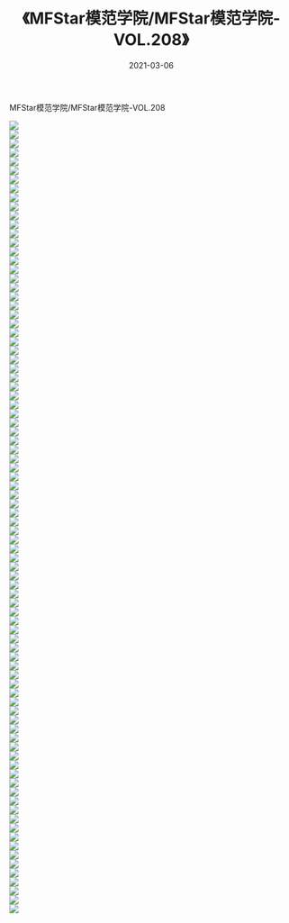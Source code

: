 ﻿---
layout: post
title:  《MFStar模范学院/MFStar模范学院-VOL.208》
date:   2021-03-06
img: http://pic.660000.xyz/1:/网络美图/2021/MFStar模范学院/MFStar模范学院-VOL.208/000.jpg
categories: [美女, 清纯, 唯美]
---

MFStar模范学院/MFStar模范学院-VOL.208

 ![](http://pic.660000.xyz/1:/网络美图/2021/MFStar模范学院/MFStar模范学院-VOL.208/001.jpg) <br>![](http://pic.660000.xyz/1:/网络美图/2021/MFStar模范学院/MFStar模范学院-VOL.208/002.jpg) <br>![](http://pic.660000.xyz/1:/网络美图/2021/MFStar模范学院/MFStar模范学院-VOL.208/003.jpg) <br>![](http://pic.660000.xyz/1:/网络美图/2021/MFStar模范学院/MFStar模范学院-VOL.208/004.jpg) <br>![](http://pic.660000.xyz/1:/网络美图/2021/MFStar模范学院/MFStar模范学院-VOL.208/005.jpg) <br>![](http://pic.660000.xyz/1:/网络美图/2021/MFStar模范学院/MFStar模范学院-VOL.208/006.jpg) <br>![](http://pic.660000.xyz/1:/网络美图/2021/MFStar模范学院/MFStar模范学院-VOL.208/007.jpg) <br>![](http://pic.660000.xyz/1:/网络美图/2021/MFStar模范学院/MFStar模范学院-VOL.208/008.jpg) <br>![](http://pic.660000.xyz/1:/网络美图/2021/MFStar模范学院/MFStar模范学院-VOL.208/009.jpg) <br>![](http://pic.660000.xyz/1:/网络美图/2021/MFStar模范学院/MFStar模范学院-VOL.208/010.jpg) <br>![](http://pic.660000.xyz/1:/网络美图/2021/MFStar模范学院/MFStar模范学院-VOL.208/011.jpg) <br>![](http://pic.660000.xyz/1:/网络美图/2021/MFStar模范学院/MFStar模范学院-VOL.208/012.jpg) <br>![](http://pic.660000.xyz/1:/网络美图/2021/MFStar模范学院/MFStar模范学院-VOL.208/013.jpg) <br>![](http://pic.660000.xyz/1:/网络美图/2021/MFStar模范学院/MFStar模范学院-VOL.208/014.jpg) <br>![](http://pic.660000.xyz/1:/网络美图/2021/MFStar模范学院/MFStar模范学院-VOL.208/015.jpg) <br>![](http://pic.660000.xyz/1:/网络美图/2021/MFStar模范学院/MFStar模范学院-VOL.208/016.jpg) <br>![](http://pic.660000.xyz/1:/网络美图/2021/MFStar模范学院/MFStar模范学院-VOL.208/017.jpg) <br>![](http://pic.660000.xyz/1:/网络美图/2021/MFStar模范学院/MFStar模范学院-VOL.208/018.jpg) <br>![](http://pic.660000.xyz/1:/网络美图/2021/MFStar模范学院/MFStar模范学院-VOL.208/019.jpg) <br>![](http://pic.660000.xyz/1:/网络美图/2021/MFStar模范学院/MFStar模范学院-VOL.208/020.jpg) <br>![](http://pic.660000.xyz/1:/网络美图/2021/MFStar模范学院/MFStar模范学院-VOL.208/021.jpg) <br>![](http://pic.660000.xyz/1:/网络美图/2021/MFStar模范学院/MFStar模范学院-VOL.208/022.jpg) <br>![](http://pic.660000.xyz/1:/网络美图/2021/MFStar模范学院/MFStar模范学院-VOL.208/023.jpg) <br>![](http://pic.660000.xyz/1:/网络美图/2021/MFStar模范学院/MFStar模范学院-VOL.208/024.jpg) <br>![](http://pic.660000.xyz/1:/网络美图/2021/MFStar模范学院/MFStar模范学院-VOL.208/025.jpg) <br>![](http://pic.660000.xyz/1:/网络美图/2021/MFStar模范学院/MFStar模范学院-VOL.208/026.jpg) <br>![](http://pic.660000.xyz/1:/网络美图/2021/MFStar模范学院/MFStar模范学院-VOL.208/027.jpg) <br>![](http://pic.660000.xyz/1:/网络美图/2021/MFStar模范学院/MFStar模范学院-VOL.208/028.jpg) <br>![](http://pic.660000.xyz/1:/网络美图/2021/MFStar模范学院/MFStar模范学院-VOL.208/029.jpg) <br>![](http://pic.660000.xyz/1:/网络美图/2021/MFStar模范学院/MFStar模范学院-VOL.208/030.jpg) <br>![](http://pic.660000.xyz/1:/网络美图/2021/MFStar模范学院/MFStar模范学院-VOL.208/031.jpg) <br>![](http://pic.660000.xyz/1:/网络美图/2021/MFStar模范学院/MFStar模范学院-VOL.208/032.jpg) <br>![](http://pic.660000.xyz/1:/网络美图/2021/MFStar模范学院/MFStar模范学院-VOL.208/033.jpg) <br>![](http://pic.660000.xyz/1:/网络美图/2021/MFStar模范学院/MFStar模范学院-VOL.208/034.jpg) <br>![](http://pic.660000.xyz/1:/网络美图/2021/MFStar模范学院/MFStar模范学院-VOL.208/035.jpg) <br>![](http://pic.660000.xyz/1:/网络美图/2021/MFStar模范学院/MFStar模范学院-VOL.208/036.jpg) <br>![](http://pic.660000.xyz/1:/网络美图/2021/MFStar模范学院/MFStar模范学院-VOL.208/037.jpg) <br>![](http://pic.660000.xyz/1:/网络美图/2021/MFStar模范学院/MFStar模范学院-VOL.208/038.jpg) <br>![](http://pic.660000.xyz/1:/网络美图/2021/MFStar模范学院/MFStar模范学院-VOL.208/039.jpg) <br>![](http://pic.660000.xyz/1:/网络美图/2021/MFStar模范学院/MFStar模范学院-VOL.208/040.jpg) <br>![](http://pic.660000.xyz/1:/网络美图/2021/MFStar模范学院/MFStar模范学院-VOL.208/041.jpg) <br>![](http://pic.660000.xyz/1:/网络美图/2021/MFStar模范学院/MFStar模范学院-VOL.208/042.jpg) <br>![](http://pic.660000.xyz/1:/网络美图/2021/MFStar模范学院/MFStar模范学院-VOL.208/043.jpg) <br>![](http://pic.660000.xyz/1:/网络美图/2021/MFStar模范学院/MFStar模范学院-VOL.208/044.jpg) <br>![](http://pic.660000.xyz/1:/网络美图/2021/MFStar模范学院/MFStar模范学院-VOL.208/045.jpg) <br>![](http://pic.660000.xyz/1:/网络美图/2021/MFStar模范学院/MFStar模范学院-VOL.208/046.jpg) <br>![](http://pic.660000.xyz/1:/网络美图/2021/MFStar模范学院/MFStar模范学院-VOL.208/047.jpg) <br>![](http://pic.660000.xyz/1:/网络美图/2021/MFStar模范学院/MFStar模范学院-VOL.208/048.jpg) <br>![](http://pic.660000.xyz/1:/网络美图/2021/MFStar模范学院/MFStar模范学院-VOL.208/049.jpg) <br>![](http://pic.660000.xyz/1:/网络美图/2021/MFStar模范学院/MFStar模范学院-VOL.208/050.jpg) <br>![](http://pic.660000.xyz/1:/网络美图/2021/MFStar模范学院/MFStar模范学院-VOL.208/051.jpg) <br>![](http://pic.660000.xyz/1:/网络美图/2021/MFStar模范学院/MFStar模范学院-VOL.208/052.jpg) <br>![](http://pic.660000.xyz/1:/网络美图/2021/MFStar模范学院/MFStar模范学院-VOL.208/053.jpg) <br>![](http://pic.660000.xyz/1:/网络美图/2021/MFStar模范学院/MFStar模范学院-VOL.208/054.jpg) <br>![](http://pic.660000.xyz/1:/网络美图/2021/MFStar模范学院/MFStar模范学院-VOL.208/055.jpg) <br>![](http://pic.660000.xyz/1:/网络美图/2021/MFStar模范学院/MFStar模范学院-VOL.208/056.jpg) <br>![](http://pic.660000.xyz/1:/网络美图/2021/MFStar模范学院/MFStar模范学院-VOL.208/057.jpg) <br>![](http://pic.660000.xyz/1:/网络美图/2021/MFStar模范学院/MFStar模范学院-VOL.208/058.jpg) <br>![](http://pic.660000.xyz/1:/网络美图/2021/MFStar模范学院/MFStar模范学院-VOL.208/059.jpg) <br>![](http://pic.660000.xyz/1:/网络美图/2021/MFStar模范学院/MFStar模范学院-VOL.208/060.jpg) <br>![](http://pic.660000.xyz/1:/网络美图/2021/MFStar模范学院/MFStar模范学院-VOL.208/061.jpg) <br>![](http://pic.660000.xyz/1:/网络美图/2021/MFStar模范学院/MFStar模范学院-VOL.208/062.jpg) <br>![](http://pic.660000.xyz/1:/网络美图/2021/MFStar模范学院/MFStar模范学院-VOL.208/063.jpg) <br>![](http://pic.660000.xyz/1:/网络美图/2021/MFStar模范学院/MFStar模范学院-VOL.208/064.jpg) <br>![](http://pic.660000.xyz/1:/网络美图/2021/MFStar模范学院/MFStar模范学院-VOL.208/065.jpg) <br>![](http://pic.660000.xyz/1:/网络美图/2021/MFStar模范学院/MFStar模范学院-VOL.208/066.jpg) <br>![](http://pic.660000.xyz/1:/网络美图/2021/MFStar模范学院/MFStar模范学院-VOL.208/067.jpg) <br>![](http://pic.660000.xyz/1:/网络美图/2021/MFStar模范学院/MFStar模范学院-VOL.208/068.jpg) <br>![](http://pic.660000.xyz/1:/网络美图/2021/MFStar模范学院/MFStar模范学院-VOL.208/069.jpg) <br>![](http://pic.660000.xyz/1:/网络美图/2021/MFStar模范学院/MFStar模范学院-VOL.208/070.jpg) <br>![](http://pic.660000.xyz/1:/网络美图/2021/MFStar模范学院/MFStar模范学院-VOL.208/071.jpg) <br>![](http://pic.660000.xyz/1:/网络美图/2021/MFStar模范学院/MFStar模范学院-VOL.208/072.jpg) <br>![](http://pic.660000.xyz/1:/网络美图/2021/MFStar模范学院/MFStar模范学院-VOL.208/073.jpg) <br>![](http://pic.660000.xyz/1:/网络美图/2021/MFStar模范学院/MFStar模范学院-VOL.208/074.jpg) <br>![](http://pic.660000.xyz/1:/网络美图/2021/MFStar模范学院/MFStar模范学院-VOL.208/075.jpg) <br>![](http://pic.660000.xyz/1:/网络美图/2021/MFStar模范学院/MFStar模范学院-VOL.208/076.jpg) <br>![](http://pic.660000.xyz/1:/网络美图/2021/MFStar模范学院/MFStar模范学院-VOL.208/077.jpg) <br>![](http://pic.660000.xyz/1:/网络美图/2021/MFStar模范学院/MFStar模范学院-VOL.208/078.jpg) <br>![](http://pic.660000.xyz/1:/网络美图/2021/MFStar模范学院/MFStar模范学院-VOL.208/079.jpg) <br>![](http://pic.660000.xyz/1:/网络美图/2021/MFStar模范学院/MFStar模范学院-VOL.208/080.jpg) <br>![](http://pic.660000.xyz/1:/网络美图/2021/MFStar模范学院/MFStar模范学院-VOL.208/081.jpg) <br>![](http://pic.660000.xyz/1:/网络美图/2021/MFStar模范学院/MFStar模范学院-VOL.208/082.jpg) <br>![](http://pic.660000.xyz/1:/网络美图/2021/MFStar模范学院/MFStar模范学院-VOL.208/083.jpg) <br>![](http://pic.660000.xyz/1:/网络美图/2021/MFStar模范学院/MFStar模范学院-VOL.208/084.jpg) <br>![](http://pic.660000.xyz/1:/网络美图/2021/MFStar模范学院/MFStar模范学院-VOL.208/085.jpg) <br>![](http://pic.660000.xyz/1:/网络美图/2021/MFStar模范学院/MFStar模范学院-VOL.208/086.jpg) <br>![](http://pic.660000.xyz/1:/网络美图/2021/MFStar模范学院/MFStar模范学院-VOL.208/087.jpg) <br>![](http://pic.660000.xyz/1:/网络美图/2021/MFStar模范学院/MFStar模范学院-VOL.208/088.jpg) <br>